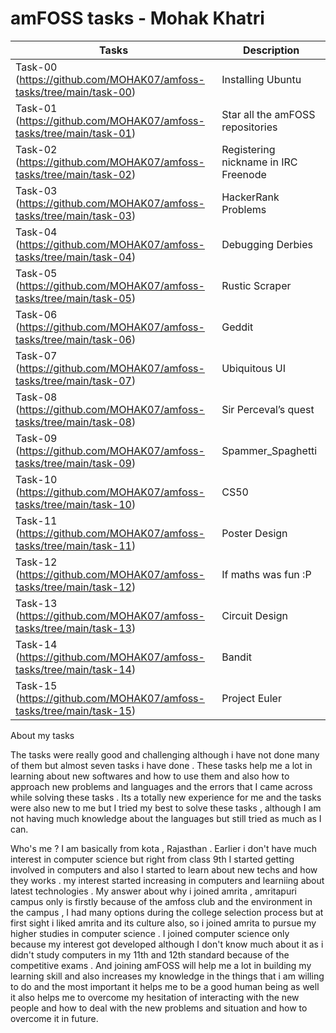 # amFOSS tasks - Mohak Khatri
|Tasks|Description|
|-----|-----------|
|Task-00 (https://github.com/MOHAK07/amfoss-tasks/tree/main/task-00)|Installing Ubuntu|
|Task-01 (https://github.com/MOHAK07/amfoss-tasks/tree/main/task-01)| Star all the amFOSS repositories|
|Task-02 (https://github.com/MOHAK07/amfoss-tasks/tree/main/task-02)| Registering nickname in IRC Freenode|
|Task-03 (https://github.com/MOHAK07/amfoss-tasks/tree/main/task-03)| HackerRank Problems|
|Task-04 (https://github.com/MOHAK07/amfoss-tasks/tree/main/task-04)| Debugging Derbies|
|Task-05 (https://github.com/MOHAK07/amfoss-tasks/tree/main/task-05)| Rustic Scraper|
|Task-06 (https://github.com/MOHAK07/amfoss-tasks/tree/main/task-06)| Geddit|
|Task-07 (https://github.com/MOHAK07/amfoss-tasks/tree/main/task-07)| Ubiquitous UI|
|Task-08 (https://github.com/MOHAK07/amfoss-tasks/tree/main/task-08)| Sir Perceval’s quest|
|Task-09 (https://github.com/MOHAK07/amfoss-tasks/tree/main/task-09)| Spammer_Spaghetti|
|Task-10 (https://github.com/MOHAK07/amfoss-tasks/tree/main/task-10)| CS50|
|Task-11 (https://github.com/MOHAK07/amfoss-tasks/tree/main/task-11)| Poster Design|
|Task-12 (https://github.com/MOHAK07/amfoss-tasks/tree/main/task-12)| If maths was fun :P|
|Task-13 (https://github.com/MOHAK07/amfoss-tasks/tree/main/task-13)| Circuit Design|
|Task-14 (https://github.com/MOHAK07/amfoss-tasks/tree/main/task-14)| Bandit|
|Task-15 (https://github.com/MOHAK07/amfoss-tasks/tree/main/task-15)| Project Euler|




About my tasks

The tasks were really good and challenging although i have not done many of them but almost seven tasks i have done .  These tasks help me a lot in learning about new softwares and how to use them and also how to approach new problems and languages and the errors that I came across while solving these tasks . Its a totally new experience for me and the tasks were also new to me but I tried my best to solve these tasks , although I am not having much knowledge about the languages but still tried as much as I can.



Who's me ?
I am basically from kota , Rajasthan . Earlier i don't have much interest in computer science but right from class 9th I started getting involved in computers and also I started to learn about new techs and how they works . my interest started increasing in computers and learniing about latest technologies . My answer about why i joined amrita , amritapuri campus only is firstly because of the amfoss club and the environment in the campus , I had many options during the college selection process but at first sight i liked amrita and its culture also, so i joined amrita to pursue my higher studies in computer science . I joined computer science only because my interest got developed although I don't know much about it as i didn't study computers in my 11th and 12th standard because of the competitive exams . And joining amFOSS will help me a lot in building my learning skill and also increases my knowledge in the things that i am willing to do and the most important it helps me to be a good human being as well it also helps me to overcome my hesitation of interacting with the new people and how to deal with the new problems and situation and how to overcome it in future.
